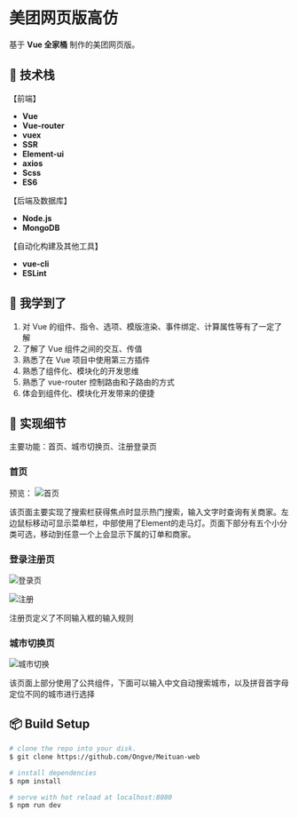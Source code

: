 # 美团网页版高仿

基于 **Vue 全家桶** 制作的美团网页版。

## :book: 技术栈

【前端】
- **Vue**
- **Vue-router**
- **vuex**
- **SSR**
- **Element-ui**
- **axios**
- **Scss**
- **ES6**

【后端及数据库】
- **Node.js**
- **MongoDB**

【自动化构建及其他工具】
- **vue-cli**
- **ESLint**

## :closed_book: 我学到了

1. 对 Vue 的组件、指令、选项、模版渲染、事件绑定、计算属性等有了一定了解
2. 了解了 Vue 组件之间的交互、传值
3. 熟悉了在 Vue 项目中使用第三方插件
4. 熟悉了组件化、模块化的开发思维
5. 熟悉了 vue-router 控制路由和子路由的方式
6. 体会到组件化、模块化开发带来的便捷


## :pencil: 实现细节

主要功能：首页、城市切换页、注册登录页

### 首页

预览：
![首页](http://m.qpic.cn/psb?/V103EO2s2J4gkQ/op57IhkAAXOxy8BL*IolT32ZDwYRrgUFV6p8uo7skA4!/b/dL8AAAAAAAAA&bo=QAaDAwAAAAARB*Y!&rf=viewer_4 "首页")

该页面主要实现了搜索栏获得焦点时显示热门搜索，输入文字时查询有关商家。左边鼠标移动可显示菜单栏，中部使用了Element的走马灯。页面下部分有五个小分类可选，移动到任意一个上会显示下属的订单和商家。

### 登录注册页

![登录页](http://m.qpic.cn/psb?/V103EO2s2J4gkQ/8gjRh7aj6BtipOlFBIpjYgKOt41ozuIeqqktKrnWixg!/b/dMIAAAAAAAAA&bo=QAaDAwAAAAARF.Y!&rf=viewer_4 "登录页")

![注册](http://m.qpic.cn/psb?/V103EO2s2J4gkQ/ERhl0lcVZKtcWLITFrz5oF29SLrs4XPS9NdOS91TinA!/b/dMIAAAAAAAAA&bo=QAaDAwAAAAARF.Y!&rf=viewer_4 "注册")

注册页定义了不同输入框的输入规则


### 城市切换页

![城市切换](http://m.qpic.cn/psb?/V103EO2s2J4gkQ/kbwtFrNCYtgJi5u3CEhQ9Npnh12V2ak8F4wr5EFE7pg!/b/dL8AAAAAAAAA&bo=QAaDAwAAAAARF.Y!&rf=viewer_4 "城市切换")

该页面上部分使用了公共组件，下面可以输入中文自动搜索城市，以及拼音首字母定位不同的城市进行选择


## :package: Build Setup

``` bash
# clone the repo into your disk.
$ git clone https://github.com/Ongve/Meituan-web

# install dependencies
$ npm install

# serve with hot reload at localhost:8080
$ npm run dev
```
